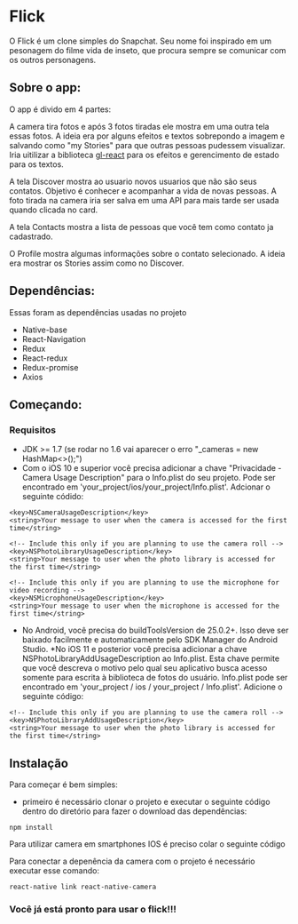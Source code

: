 # Flick

O Flick é um clone simples do Snapchat. Seu nome foi inspirado em um pesonagem do filme vida de inseto, que procura sempre se comunicar com os outros personagens.

## Sobre o app:

O app é divido em 4 partes:

A camera tira fotos e após 3 fotos tiradas ele mostra em uma outra tela essas fotos. 
A ideia era por alguns efeitos e textos sobrepondo a imagem e salvando como "my Stories" para que outras pessoas pudessem visualizar.
Iria uitilizar a biblioteca [gl-react](https://github.com/gre/gl-react) para os efeitos e gerencimento de estado para os textos.

A tela Discover mostra ao usuario novos usuarios que não são seus contatos. Objetivo é conhecer e acompanhar a vida de novas pessoas.
A foto tirada na camera iria ser salva em uma API para mais tarde ser usada quando clicada no card. 

A tela Contacts mostra a lista de pessoas que você tem como contato ja cadastrado.

O Profile mostra algumas informações sobre o contato selecionado. A ideia era mostrar os Stories assim como no Discover.

## Dependências:
Essas foram as dependências usadas no projeto
* Native-base
* React-Navigation
* Redux
* React-redux
* Redux-promise
* Axios

## Começando:
### Requisitos
* JDK >= 1.7 (se rodar no 1.6 vai aparecer o erro "_cameras = new HashMap<>();")
* Com o iOS 10 e superior você precisa adicionar a chave "Privacidade - Camera Usage Description" para o Info.plist do seu projeto.
Pode ser encontrado em 'your_project/ios/your_project/Info.plist'. Adcionar o seguinte códido:
```
<key>NSCameraUsageDescription</key>
<string>Your message to user when the camera is accessed for the first time</string>

<!-- Include this only if you are planning to use the camera roll -->
<key>NSPhotoLibraryUsageDescription</key>
<string>Your message to user when the photo library is accessed for the first time</string>

<!-- Include this only if you are planning to use the microphone for video recording -->
<key>NSMicrophoneUsageDescription</key>
<string>Your message to user when the microphone is accessed for the first time</string>
```
* No Android, você precisa do buildToolsVersion de 25.0.2+. Isso deve ser baixado
facilmente e automaticamente pelo SDK Manager do Android Studio.
*No iOS 11 e posterior você precisa adicionar a chave NSPhotoLibraryAddUsageDescription ao Info.plist. Esta chave permite que
você descreva o motivo pelo qual seu aplicativo busca acesso somente para escrita à biblioteca de fotos do usuário. Info.plist 
pode ser encontrado em 'your_project / ios / your_project / Info.plist'. Adicione o seguinte código:
```
<!-- Include this only if you are planning to use the camera roll -->
<key>NSPhotoLibraryAddUsageDescription</key>
<string>Your message to user when the photo library is accessed for the first time</string>
```
## Instalação
Para começar é bem simples:
* primeiro é necessário clonar o projeto e executar o seguinte código dentro do diretório para fazer o download das dependências:
```
npm install
```
Para utilizar camera em smartphones IOS é preciso colar o seguinte código

Para conectar a depenência da camera com o projeto é necessário executar esse comando:
```
react-native link react-native-camera
```

### Você já está pronto para usar o flick!!!
